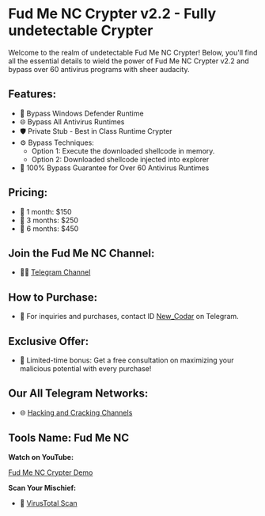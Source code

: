 # Fud Me NC Crypter v2.2 - Fully undetectable Crypter

Welcome to the realm of undetectable Fud Me NC Crypter! Below, you'll find all the essential details to wield the power of Fud Me NC Crypter v2.2 and bypass over 60 antivirus programs with sheer audacity.


## Features:
- 🚀 Bypass Windows Defender Runtime
- 🌐 Bypass All Antivirus Runtimes
- 🛡️ Private Stub - Best in Class Runtime Crypter
- ⚙️ Bypass Techniques:
  - Option 1: Execute the downloaded shellcode in memory.
  - Option 2: Downloaded shellcode injected into explorer
- 💯 100% Bypass Guarantee for Over 60 Antivirus Runtimes

## Pricing:
- 💼 1 month: $150  
- 💼 3 months: $250  
- 💼 6 months: $450  

## Join the Fud Me NC Channel:
- 🕵️‍♂️ [Telegram Channel](https://t.me/FudCrypter_by_NewCoder)

## How to Purchase:
- 💬 For inquiries and purchases, contact ID [New_Codar](https://t.me/New_Codar) on Telegram.

## Exclusive Offer:
- 🎁 Limited-time bonus: Get a free consultation on maximizing your malicious potential with every purchase!

## Our All Telegram Networks:
- 🌐 [Hacking and Cracking Channels](https://t.me/OurAllNetwork)

## Tools Name: Fud Me NC

**Watch on YouTube:**

[Fud Me NC Crypter Demo]([https://www.youtube.com/watch?v=YOUR_VIDEO_ID](https://youtu.be/8iz7ASI8daM))

**Scan Your Mischief:**
- 🦠 [VirusTotal Scan](https://virusscan.jotti.org/en-US/filescanjob/meteoriteeor3oc)

